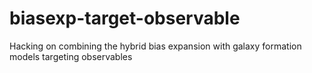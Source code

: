 # biasexp-target-observable

Hacking on combining the hybrid bias expansion with galaxy formation models targeting observables
